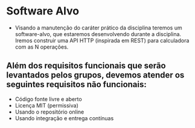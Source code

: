# Software Alvo

- Visando a manutenção do caráter prático da disciplina teremos um software-alvo, que estaremos desenvolvendo durante a disciplina. Iremos construir uma API HTTP (inspirada em REST) para calculadora com as N operações.

## Além dos requisitos funcionais que serão levantados pelos grupos, devemos atender os seguintes requisitos não funcionais:

 - Código fonte livre e aberto
 - Licença MIT (permissiva)
 - Usando o repositório online
 - Usando integração e entrega contínuas